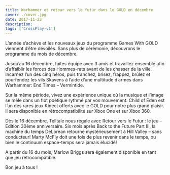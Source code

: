 ```yaml
---
title: Warhammer et retour vers le futur dans le GOLD en décembre
cover: ./cover.jpg
date: 2017-11-23
description: 
tags: ['CrossPlay-v1']
---
```

L’année s’achève et les nouveaux jeux du programme Games With GOLD viennent d’être dévoilés. Sans plus de cérémonie, découvrons le programme du mois de décembre.

Jusqu’au 16 décembre, faites équipe avec 3 amis et travaillez ensemble afin d’affaiblir les forces des Hommes-rats avant de les chasser de la ville. Incarnez l’un des cinq héros, puis tranchez, brisez, frappez, brûlez et pourfendez les vils Skavens à l’aide d’une multitude d’armes dans Warhammer: End Times – Vermintide.

Sur la même période, vivez une expérience unique où la musique et l’image se mêle dans un flot poétique rythmé par vos mouvement. Child of Eden est l’un des rares jeux Kinect offerts avec le GOLD pour notre plus grand plaisir. Il sera disponible en rétrocompatibilité sur Xbox One et sur Xbox 360.

Dès le 16 décembre, Telltale nous régale avec Retour vers le Futur : le jeu – Edition 30ème anniversaire. Six mois après Back to the Future Part III, la machine du temps DeLorean retourne mystérieusement à Hill Valley – sans conducteur! Marty McFly doit une fois de plus revenir dans le temps, ou bien le continuum espace-temps sera jamais élucidé!

A partir du 16 du mois, Marlow Briggs sera également disponible en tant que jeu rétrocompatible.

Bon jeu à tous !

